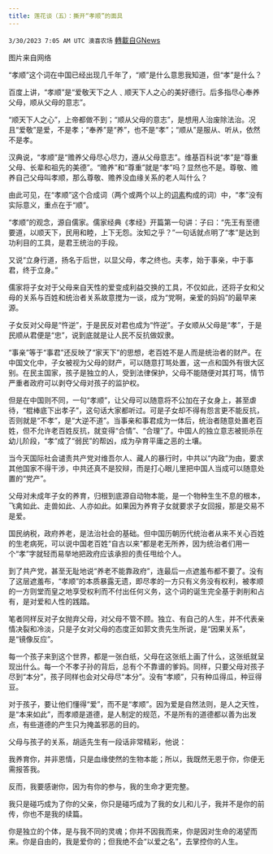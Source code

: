 ```yaml
---
title: 莲花谈（五）：撕开“孝顺”的面具
---
```

`3/30/2023 7:05 AM UTC 澳喜农场` [轉載自GNews](https://gnews.org/articles/1058803)

图片来自网络


“孝顺”这个词在中国已经出现几千年了，“顺”是什么意思我知道，但“孝”是什么？

  

百度上讲，“孝顺”是“爱敬天下之人﹑顺天下人之心的美好德行。后多指尽心奉养父母，顺从父母的意志”。

  

“顺天下人之心”，上帝都做不到；“顺从父母的意志”，是想用人治废除法治。况且“爱敬”是爱，不是孝；“奉养”是“养”，也不是“孝”；“顺从”是服从、听从，依然不是孝。

  

汉典说，“孝顺”是“赡养父母尽心尽力，遵从父母意志”。维基百科说“孝”是“尊重父母、长辈和祖先的美德”。“赡养”和“尊重”就是“孝”吗？显然也不是。尊敬、赡养自己父母叫孝顺，那么尊敬、赡养没血缘关系的老人叫什么？

  

由此可见，在“孝顺”这个合成词（两个或两个以上的[词素](https://baike.baidu.com/item/%E8%AF%8D%E7%B4%A0/6860195?fromModule=lemma_inlink)构成的词）中，“孝”没有实际意义，重点在于“顺”。

  

“孝顺”的观念，源自儒家。儒家经典《孝经》开篇第一句讲：子曰：“先王有至德要道，以顺天下，民用和睦，上下无怨。汝知之乎？”一句话就点明了“孝”是达到功利目的工具，是君王统治的手段。

  

又说“立身行道，扬名于后世，以显父母，孝之终也。夫孝，始于事亲，中于事君，终于立身。”

  

儒家将子女对于父母来自天性的爱变成利益交换的工具，不仅如此，还将子女和父母的关系与百姓和统治者关系故意搅为一谈，成为“党啊，亲爱的妈妈”的最早来源。

  

子女反对父母是“忤逆”，于是民反对君也成为“忤逆”。子女顺从父母是“孝”，于是民顺从君便是“忠”，说到底就是让人民不反抗做奴隶。

  

“事亲”等于“事君”还反映了“家天下”的思想，老百姓不是人而是统治者的财产。在中国文化中，子女被视为父母的财产，可以随意打骂处置，这一点和国外有很大区别。在民主国家，孩子是独立的人，受到法律保护，父母不能随便对其打骂，情节严重者政府可以剥夺父母对孩子的监护权。

  

但是在中国则不同，一句“孝顺”，让父母可以随意将不公加在子女身上，甚至虐待，“棍棒底下出孝子”，这句话大家都听过。可是子女却不得有怨言更不能反抗，否则就是“不孝”，是“大逆不道”。当事亲和事君成为一体后，统治者随意处置老百姓，但不允许老百姓反抗，就变得“合情”、“合理”了。中国人的独立意志被扼杀在幼儿阶段，“孝”成了“弱民”的帮凶，成为孕育平庸之恶的土壤。

  

当今天国际社会谴责共产党对维吾尔人、藏人的暴行时，中共以“内政”为由，要求其他国家不得干涉，中共还真不是狡辩，而是打心眼儿里把中国人当成可以随意处置的“党产”。

  

父母对未成年子女的养育，归根到底源自动物本能，是一个物种生生不息的根本，飞禽如此、走兽如此、人亦如此。如果因为养育子女就要求子女回报，那是交易不是爱。

  

国民纳税，政府养老，是法治社会的基础。但中国历朝历代统治者从来不关心百姓的生老病死，可以说中国老百姓“自古以来”都是老无所养，因为统治者们用一个“孝”字就轻而易举地把政府应该承担的责任甩给个人。

  

到了共产党，甚至无耻地说“养老不能靠政府”，连最后一点遮羞布都不要了。没有了这层遮羞布，“孝顺”的本质暴露无遗，即尽孝的一方只有义务没有权利，被孝顺的一方则堂而皇之地享受权利而不付出任何义务，这个词的诞生完全基于剥削和占有，是对爱和人性的践踏。

  

笔者同样反对子女抛弃父母，对父母不管不顾。独立、有自己的人生，并不代表亲情决裂和冷淡，只是子女对父母的态度正如郭文贵先生所说，是“因果关系”，是“镜像反应”。

  

每一个孩子来到这个世界，都是一张白纸，父母在这张纸上画了什么，这张纸就呈现出什么。每一个不孝子孙的背后，总有个不靠谱的爹妈。同样，只要父母对孩子尽到“本分”，孩子同样也会对父母尽“本分”。没有“孝顺”，只有种瓜得瓜，种豆得豆。

  

对于孩子，要让他们懂得“爱”，而不是“孝顺”。因为爱是自然法则，是人之天性，是“本来如此”，而孝顺是道德，是人制定的规范，不是所有的道德都以善为出发点，有些道德的产生只为掩盖邪恶的目的。

  

父母与孩子的关系，胡适先生有一段话非常精彩，他说：

  

我养育你，并非恩情，只是血缘使然的生物本能；所以，我既然无恩于你，你便无需报答我。

  

反而，我要感谢你，因为有你的参与，我的生命才更完整。

  

我只是碰巧成为了你的父亲，你只是碰巧成为了我的女儿和儿子，我并不是你的前传，你也不是我的续篇。

  

你是独立的个体，是与我不同的灵魂；你并不因我而来，你是因对生命的渴望而来。你是自由的，我是爱你的；但我绝不会“以爱之名”，去掌控你的人生。

